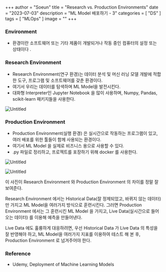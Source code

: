 +++
author = "Soeun"
title = "Research vs. Production Environments"
date = "2023-07-03"
description = "ML Model 배포하기 - 3"
categories = [
    "DS"
]
tags = [
    "MLOps"
]
image = ""
+++

### Environment

- 환경이란 소프트웨어 또는 기타 제품이 개발되거나 작동 중인 컴퓨터의 설정 또는 상태이다 .

### Research Environment

- Research Environment(연구 환경)는 데이터 분석 및 머신 러닝 모델 개발에 적합한 도구, 프로그램 및 소프트웨어를 갖춘 환경이다.
- 여기서 우리는  데이터를 탐색하며 ML Model을 발전시킨다.
- 대화형 Interpreter인  Jupyter Notebook 을 많이 사용하며, Numpy, Pandas, scikit-learn 패키지들을 사용한다.

![Untitled](https://github.com/ddoddii/skills-for-DS/assets/95014836/265bfe33-f198-4b5b-a1c7-f1438807553f)


### Production Environment

- Production Environment(실행 환경) 은 실시간으로 작동하는 프로그램이 있고, 여러 배포를 위한 툴들이 함께 사용되는 환경이다.
- 여기서 ML Model 을 실제로 비즈니스 용으로 사용할 수 있다.
- .py 파일로 정리하고, 프로젝트를 포장하기 위해 docker 를 사용한다.

![Untitled](https://github.com/ddoddii/skills-for-DS/assets/95014836/cf45fb0f-1a03-43ee-80da-91dd388a1266)

![Untitled](https://github.com/ddoddii/skills-for-DS/assets/95014836/77f68636-cf35-4f08-a8e0-c6c5006b33ef)


이 사진이 Research Environment 와 Production Environment 의 차이를 정말 잘 보여준다. 

Research Environment 에서는 Historical Data(잘 정제되었고, 바뀌지 않는 데이터) 만 가지고 ML Model을 여러가지 방식으로 훈련시킨다. 그러면 Production Environment 에서는 그 훈련시킨 ML Model 을 가지고, Live Data(실시간으로 들어오는 데이터) 를 이용해 예측을 만들어낸다. 

Live Data 에도 훌륭하게 대응하려면, 우선 Historical Data 가 Live Data 의 특성을 잘 반영해야 하고, ML Model을 여러가지 지표를 이용하여 테스트 해 본 후, Production Environment 로 넘겨주어야 한다.

### Reference
- Udemy, Deployment of Machine Learning Models